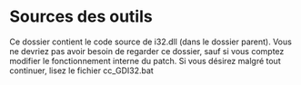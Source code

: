 ﻿# Sources des outils

Ce dossier contient le code source de i32.dll (dans le dossier parent).
Vous ne devriez pas avoir besoin de regarder ce dossier, sauf si vous comptez modifier le fonctionnement interne du patch.
Si vous désirez malgré tout continuer, lisez le fichier cc_GDI32.bat
